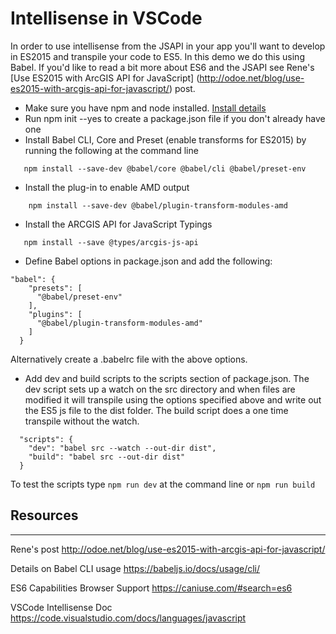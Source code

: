 
# Intellisense in VSCode
In order to use intellisense from the JSAPI in your app you'll want to develop in ES2015 and transpile your code to ES5. In this demo we do this using Babel. If you'd like to read a bit more about ES6 and the JSAPI see Rene's [Use ES2015 with ArcGIS API for JavaScript] (http://odoe.net/blog/use-es2015-with-arcgis-api-for-javascript/) post.


* Make sure you have npm and node installed.  [Install details](https://www.npmjs.com/get-npm)
* Run npm init --yes to create a package.json file if you don't already have one
* Install Babel CLI, Core and Preset (enable transforms for ES2015) by running the following at the command line 
``` 
   npm install --save-dev @babel/core @babel/cli @babel/preset-env
```
* Install the plug-in to enable AMD output
``` 
    npm install --save-dev @babel/plugin-transform-modules-amd

```
* Install the ARCGIS API for JavaScript Typings 
```
   npm install --save @types/arcgis-js-api
```
* Define Babel options in package.json and add the following: 

```
"babel": {
    "presets": [
      "@babel/preset-env"
    ],
    "plugins": [
      "@babel/plugin-transform-modules-amd"
    ]
  }
```

Alternatively create a .babelrc file with the above options. 

* Add dev and build scripts to the scripts section of package.json.  The dev script sets up a watch on the src directory and when files are modified it will transpile using the options specified above and write out the ES5 js file to the dist folder.  The build script does a one time transpile without the watch. 
```
  "scripts": {
    "dev": "babel src --watch --out-dir dist",
    "build": "babel src --out-dir dist"
  }
```

To test the scripts type ``` npm run dev ``` at the command line or ``` npm run build ```

## Resources 
---
Rene's post
http://odoe.net/blog/use-es2015-with-arcgis-api-for-javascript/

Details on Babel CLI usage 
https://babeljs.io/docs/usage/cli/

ES6 Capabilities Browser Support 
https://caniuse.com/#search=es6

VSCode Intellisense Doc
https://code.visualstudio.com/docs/languages/javascript

